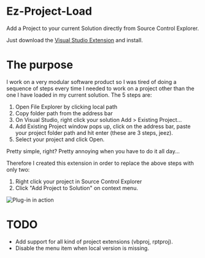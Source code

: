 # Ez-Project-Load
Add a Project to your current Solution directly from Source Control Explorer.

Just download the [Visual Studio Extension](https://github.com/Jozkee/Ez-Project-Load/raw/master/EzProjectLoad.vsix) and install.

# The purpose
I work on a very modular software product so I was tired of doing a sequence of steps every time I needed to work on a project other than the one I have loaded in my current solution.
The 5 steps are:
1. Open File Explorer by clicking local path
2. Copy folder path from the address bar
3. On Visual Studio, right click your solution Add > Existing Project...
4. Add Existing Project window pops up, click on the address bar, paste your project folder path and hit enter (these are 3 steps, jeez).
5. Select your project and click Open.

Pretty simple, right? Pretty annoying when you have to do it all day...

Therefore I created this extension in order to replace the above steps with only two:
1. Right click your project in Source Control Explorer
2. Click "Add Project to Solution" on context menu.

![Plug-in in action](https://i.imgur.com/I7RQt4E.png)


# TODO
* Add support for all kind of project extensions (vbproj, rptproj).
* Disable the menu item when local version is missing.
